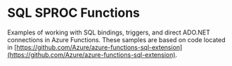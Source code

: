 # SQL SPROC Functions
Examples of working with SQL bindings, triggers, and direct ADO.NET connections in Azure Functions. These samples are based on code located in [https://github.com/Azure/azure-functions-sql-extension](https://github.com/Azure/azure-functions-sql-extension).